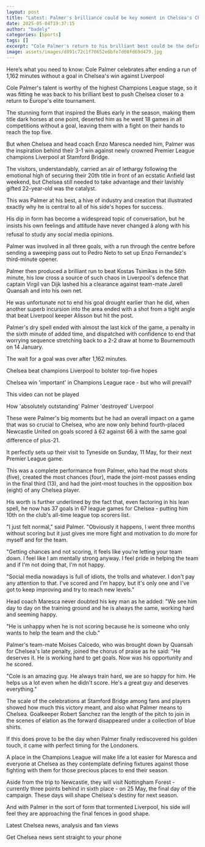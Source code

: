 ```yaml
---
layout: post
title: "Latest: Palmer's brilliance could be key moment in Chelsea's Champions League quest"
date: 2025-05-04T19:37:15
author: "badely"
categories: [Sports]
tags: []
excerpt: "Cole Palmer's return to his brilliant best could be the defining moment in Chelsea's quest to reach Champions League, says Chief Football Writer Phil "
image: assets/images/d891c72c1f70652e6bfe7d08fd69d479.jpg
---
```


Here’s what you need to know: Cole Palmer celebrates after ending a run of 1,162 minutes without a goal in Chelsea's win against Liverpool

Cole Palmer's talent is worthy of the highest Champions League stage, so it was fitting he was back to his brilliant best to push Chelsea closer to a return to Europe's elite tournament.

The stunning form that inspired the Blues early in the season, making them title dark horses at one point, deserted him as he went 18 games in all competitions without a goal, leaving them with a fight on their hands to reach the top five.

But when Chelsea and head coach Enzo Maresca needed him, Palmer was the inspiration behind their 3-1 win against newly crowned Premier League champions Liverpool at Stamford Bridge.

The visitors, understandably, carried an air of lethargy following the emotional high of securing their 20th title in front of an ecstatic Anfield last weekend, but Chelsea still needed to take advantage and their lavishly gifted 22-year-old was the catalyst.

This was Palmer at his best, a hive of industry and creation that illustrated exactly why he is central to all of his side's hopes for success.

His dip in form has become a widespread topic of conversation, but he insists his own feelings and attitude have never changed â along with his refusal to study any social media opinions.

Palmer was involved in all three goals, with a run through the centre before sending a sweeping pass out to Pedro Neto to set up Enzo Fernandez's third-minute opener.

Palmer then produced a brilliant run to beat Kostas Tsimikas in the 56th minute, his low cross a source of such chaos in Liverpool's defence that captain Virgil van Dijk lashed his a clearance against team-mate Jarell Quansah and into his own net.

He was unfortunate not to end his goal drought earlier than he did, when another superb incursion into the area ended with a shot from a tight angle that beat Liverpool keeper Alisson but hit the post.

Palmer's dry spell ended with almost the last kick of the game, a penalty in the sixth minute of added time, and dispatched with confidence to end that worrying sequence stretching back to a 2-2 draw at home to Bournemouth on 14 January.

The wait for a goal was over after 1,162 minutes.

Chelsea beat champions Liverpool to bolster top-five hopes

Chelsea win 'important' in Champions League race - but who will prevail?

This video can not be played

How 'absolutely outstanding' Palmer 'destroyed' Liverpool

These were Palmer's big moments but he had an overall impact on a game that was so crucial to Chelsea, who are now only behind fourth-placed Newcastle United on goals scored â 62 against 66 â with the same goal difference of plus-21.

It perfectly sets up their visit to Tyneside on Sunday, 11 May, for their next Premier League game.

This was a complete performance from Palmer, who had the most shots (five), created the most chances (four), made the joint-most passes ending in the final third (13), and had the joint-most touches in the opposition box (eight) of any Chelsea player.

His worth is further underlined by the fact that, even factoring in his lean spell, he now has 37 goals in 67 league games for Chelsea - putting him 10th on the club's all-time league top scorers list.

"I just felt normal," said Palmer. "Obviously it happens, I went three months without scoring but it just gives me more fight and motivation to do more for myself and for the team.

"Getting chances and not scoring, it feels like you're letting your team down. I feel like I am mentally strong anyway. I feel pride in helping the team and if I'm not doing that, I'm not happy.

"Social media nowadays is full of idiots, the trolls and whatever. I don't pay any attention to that. I've scored and I'm happy, but it's only one and I've got to keep improving and try to reach new levels."

Head coach Maresca never doubted his key man as he added: "We see him day to day on the training ground and he is always the same, working hard and seeming happy.

"He is unhappy when he is not scoring because he is someone who only wants to help the team and the club."

Palmer's team-mate Moises Caicedo, who was brought down by Quansah for Chelsea's late penalty, joined the chorus of praise as he said:  "He deserves it. He is working hard to get goals. Now was his opportunity and he scored.

"Cole is an amazing guy. He always train hard, we are so happy for him. He helps us a lot even when he didn't score. He's a great guy and deserves everything."

The scale of the celebrations at Stamford Bridge among fans and players showed how much this victory meant, and also what Palmer means to Chelsea. Goalkeeper Robert Sanchez ran the length of the pitch to join in the scenes of elation as the forward disappeared under a collection of blue shirts.

If this does prove to be the day when Palmer finally rediscovered his golden touch, it came with perfect timing for the Londoners.

A place in the Champions League will make life a lot easier for Maresca and everyone at Chelsea as they contemplate defining fixtures against those fighting with them for those precious places to end their season.

Aside from the trip to Newcastle, they will visit Nottingham Forest - currently three points behind in sixth place - on 25 May, the final day of the campaign. These days will shape Chelsea's destiny for next season.

And with Palmer in the sort of form that tormented Liverpool, his side will feel they are approaching the final fences in good shape.

Latest Chelsea news, analysis and fan views

Get Chelsea news sent straight to your phone

